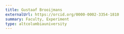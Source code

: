 ```yaml
---
title: Gustaaf Brooijmans
externalUrl: https://orcid.org/0000-0002-3354-1810
summary: Faculty, Experiment
type: altcolumbiauniversity
---
```

